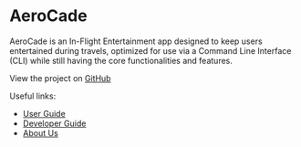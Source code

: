 # AeroCade

AeroCade is an In-Flight Entertainment app designed to keep users entertained during travels,
optimized for use via a Command Line Interface (CLI) while still having the core functionalities and features.

View the project on [GitHub](https://github.com/AY2324S2-CS2113-W13-1/tp)

Useful links:
* [User Guide](UserGuide.md)
* [Developer Guide](DeveloperGuide.md)
* [About Us](AboutUs.md)
